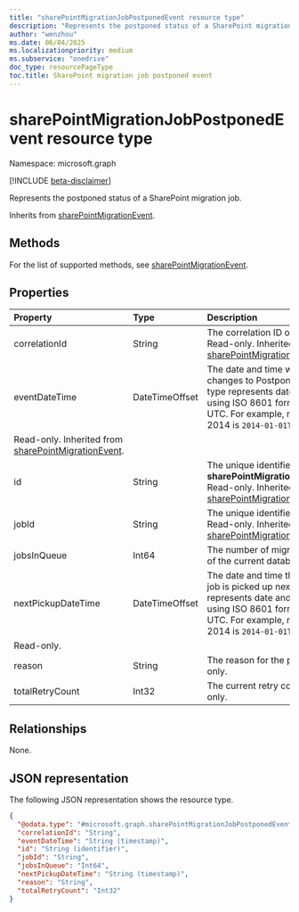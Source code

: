 ```yaml
---
title: "sharePointMigrationJobPostponedEvent resource type"
description: "Represents the postponed status of a SharePoint migration job."
author: "wenzhou"
ms.date: 06/04/2025
ms.localizationpriority: medium
ms.subservice: "onedrive"
doc_type: resourcePageType
toc.title: SharePoint migration job postponed event
---
```


# sharePointMigrationJobPostponedEvent resource type

Namespace: microsoft.graph

[!INCLUDE [beta-disclaimer](../../includes/beta-disclaimer.md)]

Represents the postponed status of a SharePoint migration job.

Inherits from [sharePointMigrationEvent](../resources/sharepointmigrationevent.md).

## Methods
For the list of supported methods, see [sharePointMigrationEvent](../resources/sharepointmigrationevent.md).

## Properties
|Property|Type|Description|
|:---|:---|:---|
|correlationId|String|The correlation ID of a migration job. Read-only. Inherited from [sharePointMigrationEvent](../resources/sharepointmigrationevent.md).|
|eventDateTime|DateTimeOffset|The date and time when the job status changes to Postponed. The timestamp type represents date and time information using ISO 8601 format and is always in UTC. For example, midnight UTC on Jan 1, 2014 is `2014-01-01T00:00:00Z`.
 Read-only. Inherited from [sharePointMigrationEvent](../resources/sharepointmigrationevent.md).|
|id|String|The unique identifier of a **sharePointMigrationJobPostponedEvent**. Read-only. Inherited from [sharePointMigrationEvent](../resources/sharepointmigrationevent.md).|
|jobId|String|The unique identifier of a migration job. Read-only. Inherited from [sharePointMigrationEvent](../resources/sharepointmigrationevent.md).|
|jobsInQueue|Int64|The number of migration jobs in the queue of the current database. Read-only.|
|nextPickupDateTime|DateTimeOffset|The date and time that indicate when this job is picked up next. The timestamp type represents date and time information using ISO 8601 format and is always in UTC. For example, midnight UTC on Jan 1, 2014 is `2014-01-01T00:00:00Z`.
 Read-only.|
|reason|String|The reason for the postponement. Read-only.|
|totalRetryCount|Int32|The current retry count of the job. Read-only.|

## Relationships
None.

## JSON representation
The following JSON representation shows the resource type.
<!-- {
  "blockType": "resource",
  "keyProperty": "id",
  "@odata.type": "microsoft.graph.sharePointMigrationJobPostponedEvent",
  "baseType": "microsoft.graph.sharePointMigrationEvent",
  "openType": false
}
-->
``` json
{
  "@odata.type": "#microsoft.graph.sharePointMigrationJobPostponedEvent",
  "correlationId": "String",
  "eventDateTime": "String (timestamp)",
  "id": "String (identifier)",
  "jobId": "String",
  "jobsInQueue": "Int64",
  "nextPickupDateTime": "String (timestamp)",
  "reason": "String",
  "totalRetryCount": "Int32"
}
```
